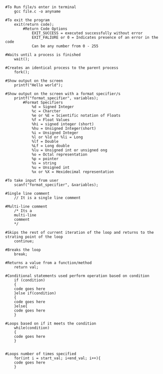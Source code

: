 	
	#To Run file/s enter in terminal
		gcc file.c -o anyname

	#To exit the program
		exit(return code);
			#Return Code Options
				EXIT_SUCCESS = executed successfully without error
				EXIT_FALIURE or 0 = Indicates presence of an error in the code
				Can be any number from 0 - 255
    
	#Waits until a process is finished
 		wait();

   	#Creates an identical process to the parent process
 		fork();

	#Show output on the screen
		printf("Hello world");

	#Show output on the screen with a format specifier/s
		printf("format_specifier", variables);
			#Format Specifiers
				%d = Signed Integer
				%c = Charcter
				%e or %E = Scientific notation of Floats
				%f = Float Values
				%hi = signed integer (short)
				%hu = Unsigned Integer(short)
				%i = Unsigned Integer
				%l or %ld or %li = Long
				%lf = Double
				%Lf = Long double
				%lu = Unsigned int or unsigned ong
				%o = Octal representation
				%p = pointer
				%s = string
				%u = Unsigned int
				%x or %X = Hexidecimal representation

	#To take input from user
		scanf("format_specifier", &variables);

	#Single line comment
		// It is a single line comment

	#Multi-line comment
		/* Its a 
		multi-line
		comment
		*/

	#Skips the rest of current iteration of the loop and returns to the strating point of the loop
		continue;

	#Breaks the loop
		break;

	#Returns a value from a function/method
		return val;

	#Conditional statements used perform operation based on condition
		if (condition)
		{
		code goes here
		}else if(condition)
		{
		code goes here
		}else{
		code goes here
		}

	#Loops based on if it meets the condition
		while(condition)
		{
		code goes here
		}

		
	#Loops number of times specified
		for(int i = start_val; i<end_val; i++){
  		code goes here
		}
